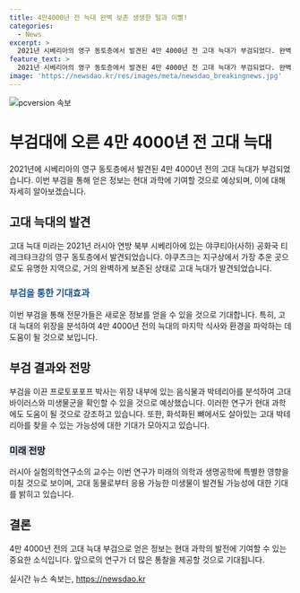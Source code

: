 ```yaml
---
title: 4만4000년 전 늑대 완벽 보존 생생한 털과 이빨!
categories:
  - News
excerpt: >
  2021년 시베리아의 영구 동토층에서 발견된 4만 4000년 전 고대 늑대가 부검되었다. 완벽하게 보존된 상태로 발견된 이 늑대로부터 고대 바이러스에 대한 새로운 정보를 얻을 기대가 크다. 이 고대 늑대는 털과 뼈, 장기, 치아가 매우 양호하게 보존된 수컷이었으며, 위장 내부에 남아있는 음식물과 박테리아를 분석함으로써 식사 및 고대 생태계를 파악할 수 있을 것으로 전망된다. 또한, 현대 과학에 도움이 될 고대 미생물 군집을 발견할 수 있는 가능성도 제기되고 있다. (150자)
feature_text: >
  2021년 시베리아의 영구 동토층에서 발견된 4만 4000년 전 고대 늑대가 부검되었다. 완벽하게 보존된 상태로 발견된 이 늑대로부터 고대 바이러스에 대한 새로운 정보를 얻을 기대가 크다. 이 고대 늑대는 털과 뼈, 장기, 치아가 매우 양호하게 보존된 수컷이었으며, 위장 내부에 남아있는 음식물과 박테리아를 분석함으로써 식사 및 고대 생태계를 파악할 수 있을 것으로 전망된다. 또한, 현대 과학에 도움이 될 고대 미생물 군집을 발견할 수 있는 가능성도 제기되고 있다. (150자)
image: 'https://newsdao.kr/res/images/meta/newsdao_breakingnews.jpg'
---
```


<p><img src="https://newsdao.kr/res/images/meta/newsdao_breakingnews.jpg" alt="pcversion 속보" /></p>

<h1>부검대에 오른 4만 4000년 전 고대 늑대</h1>

<p data-ke-size="size16">2021년에 시베리아의 영구 동토층에서 발견된 4만 4000년 전의 고대 늑대가 부검되었습니다. 이번 부검을 통해 얻은 정보는 현대 과학에 기여할 것으로 예상되며, 이에 대해 자세히 알아보겠습니다.</p>

<h2>고대 늑대의 발견</h2>

<p data-ke-size="size16">고대 늑대 미라는 2021년 러시아 연방 북부 시베리아에 있는 야쿠티아(사하) 공화국 티레크탸크강의 영구 동토층에서 발견되었습니다. 야쿠츠크는 지구상에서 가장 추운 곳으로도 유명한 지역으로, 거의 완벽하게 보존된 상태로 고대 늑대가 발견되었습니다.</p>

<h3><b><span style="color: #1a5490;">부검을 통한 기대효과</span></b></h3>

<p data-ke-size="size16">이번 부검을 통해 전문가들은 새로운 정보를 얻을 수 있을 것으로 기대합니다. 특히, 고대 늑대의 위장을 분석하여 4만 4000년 전의 늑대의 마지막 식사와 환경을 파악하는 데 도움이 될 것으로 보입니다.</p>

<h2>부검 결과와 전망</h2>

<p data-ke-size="size16">부검을 이끈 프로토포포프 박사는 위장 내부에 있는 음식물과 박테리아를 분석하여 고대 바이러스와 미생물군을 확인할 수 있을 것으로 예상했습니다. 이러한 연구가 현대 과학에도 도움이 될 것으로 강조하고 있습니다. 또한, 화석화된 뼈에서도 살아있는 고대 박테리아를 찾을 수 있는 가능성에 대한 기대가 모아지고 있습니다.</p>

<h3><b><span style="background-color: #21538527;">미래 전망</span></b></h3>

<p data-ke-size="size16">러시아 실험의학연구소의 교수는 이번 연구가 미래의 의학과 생명공학에 특별한 영향을 미칠 것으로 보이며, 고대 동물로부터 응용 가능한 미생물이 발견될 가능성에 대한 기대를 밝히고 있습니다.</p>

<h2>결론</h2>

<p data-ke-size="size16">4만 4000년 전의 고대 늑대 부검으로 얻은 정보는 현대 과학의 발전에 기여할 수 있는 중요한 소식입니다. 앞으로의 연구가 더 많은 통찰을 제공할 것으로 기대됩니다.</p>
실시간 뉴스 속보는, <a href="https://newsdao.kr" rel="dofollow">https://newsdao.kr</a>


